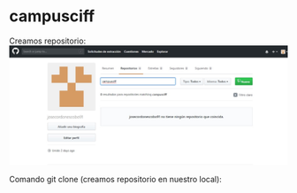 # campusciff
Creamos repositorio:
![texto cualquiera por si no carga la imagen](imagenes/1.jpg)

Comando git clone (creamos repositorio en nuestro local):




